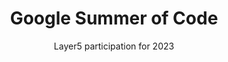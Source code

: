 ---
layout: gsoc
title: "Google Summer of Code"
permalink: /programs/gsoc/2023
excerpt: "Layer5 - Google Summer of Code 2023"
image: images/programs/gsoc.png
thumbnail: images/programs/gsoc.svg
link: /programs/gsoc/2023

subtitle: "Layer5 participation for 2023"

description: |
  The Layer5 community represents the largest collection of cloud native management integrations.
  We build projects to provide learning environments, deployment and operational best practices,
  performance benchmarks, create documentation, share networking opportunities, and more.
  Our shared commitment to the open source spirit pushes Layer5 projects forward. New members are always welcome.
  Layer5 projects are open source software. Anyone can download, use, work on, and share it with others.
  It's built on principles like collaboration, globalism, and innovation. Layer5 projects are distributed under the terms of Apache v2.
  The key component of these projects is our Community. This community, which you will join as a participant in Google Summer of Code,
  is improving the world of diverse cloud native systems. Your contributions will affect people you've never met.
  The Layer5 community includes software engineers, researchers, students, artists, system administrators, operators and web designers — all of whom
  will be happy to help you get started.
  We believe that all contributors should expect and be part of a safe and friendly environment for constructive contribution.
timeline:
  - "February 7 - Organization applications open"
  - "March 7 - Accepted GSoC Organizations announced"
  - "April 4 - Students submit their proposals"
  - "May 20 - Accepted students are announced"
  - "May 20 - June 12 - Community bonding period with orgs"
  - "June 13 - Sep 12 - Students code the summer away"
  - "September 20 - Successful student projects are announced"
timeline_link: "https://summerofcode.withgoogle.com/archive/2023"

statistics:
  - "Since 2005, 16,000+ students and 13,000 mentors from over 118 countries have participated in GSoC."
  - "Approximately 38+ million lines of code have been produced."

projects_title: "GSoC 2023 Projects"
projects:
  - title: "Project 1: In-browser OPA policy evaluation in WASM and Rego"
    description: |
      Meshery's highly dynamic infrastructure configuration capabilities require real-time evaluation of complex policies.
      Policies of various types and with a high number of parameters need to be evaluated client-side.
      With policies expressed in Rego, the goal of this project is to incorporate use of the [golang-opa-wasm](https://github.com/open-policy-agent/golang-opa-wasm)
      project into Meshery UI, enabling a powerful, real-time user experience.
    outcomes:
      - "Client-side OPA policy evaluation integrated in Meshery UI"
      - "Support for Rego policies compiled to WASM"
    skills: "Golang, Open Policy Agent, WASM"
    size: "large (~350 hour project)"
    mentors:
      - name: "Lee Calcote"
        link: "https://layer5.io/community/members/lee-calcote"
      - name: "Abhishek Kumar"
        link: "https://layer5.io/community/members/abhishek-kumar"
    issue: "https://github.com/meshery/meshery/issues/7019"

  - title: "Project 2: MeshModel Kubernetes Ontology Browser"
    description: |
      Network topologies and graph databases go hand-in-hand. The OpenAPI specifications for Kubernetes provide a taxonomy,
      but augmenting a graph data model with formalized ontologies enables any number of capabilities.
      One key benefit is inferencing for natural language processing, making human-centric query/response interactions possible.
      More importantly, advanced systems can be built when a graph data model of connected systems is upgraded to a knowledge semantic graph.
    outcomes:
      - "Web-based MeshModel capabilities browser"
      - "Modeling in a graph database"
      - "Augmentation of cue-lang-based component generator"
      - "Stretch: Import/export of MeshModel models and components as OCI images"
    skills: "React.js, Golang, Cuelang, GraphQL, OpenAPI Schema"
    size: "large (~350 hour project)"
    mentors:
      - name: "Lee Calcote"
        link: "https://layer5.io/community/members/lee-calcote"
      - name: "Abhishek Kumar"
        link: "https://layer5.io/community/members/abhishek-kumar"
    issue: "https://github.com/meshery/meshery/issues/7465"

  - title: "Project 3: Adopt OCI as the packaging and distribution format for Meshery MeshModels"
    description: |
      Meshery MeshModels represent a schema-based description of cloud native infrastructure.
      MeshModels need to be portable between Meshery deployments as well as easily versionable in external repositories.
    outcomes:
      - "Meshery clients (mesheryctl and Meshery UI) should be able to import/export MeshModels as OCI images"
      - "Meshery clients (mesheryctl and Meshery UI) should be able to push/pull from OCI-compatible registries"
      - "Stretch Goal: OCI image signing; Verify the authenticity of MeshModels using cosign"
      - "Target registries: Meshery Catalog (https://meshery.io/catalog), Artifact Hub"
    skills: "React.js, Golang, GraphQL"
    size: "large (~350 hour project)"
    mentors:
      - name: "Lee Calcote"
        link: "https://layer5.io/community/members/lee-calcote"
      - name: "Abhishek Kumar"
        link: "https://layer5.io/community/members/abhishek-kumar"
    issue: "https://github.com/meshery/meshery/issues/6447"
---